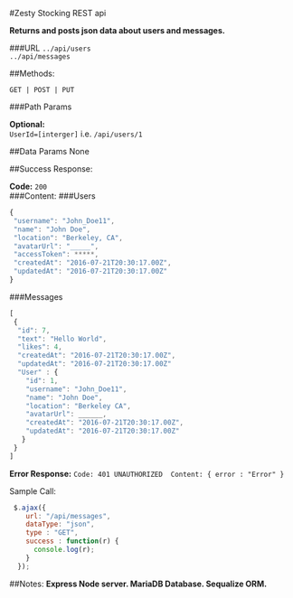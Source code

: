#Zesty Stocking REST api 

**Returns and posts json data about users and messages.** 

###URL
`../api/users`  
`../api/messages`

##Methods:

`GET | POST | PUT`

###Path Params

**Optional:**  
`UserId=[interger]` i.e. `/api/users/1`


##Data Params
None

##Success Response:

**Code:** `200`   
###Content: 
###Users
```javascript
{ 
 "username": "John_Doe11",
 "name": "John Doe",
 "location": "Berkeley, CA",
 "avatarUrl": "_____",
 "accessToken": *****, 
 "createdAt": "2016-07-21T20:30:17.00Z",
 "updatedAt": "2016-07-21T20:30:17.00Z"
}
```
###Messages
```javascript
[
 {
  "id": 7, 
  "text": "Hello World", 
  "likes": 4, 
  "createdAt": "2016-07-21T20:30:17.00Z",
  "updatedAt": "2016-07-21T20:30:17.00Z"
  "User" : {
    "id": 1, 
    "username": "John_Doe11", 
    "name": "John Doe", 
    "location": "Berkeley CA", 
    "avatarUrl": ______, 
    "createdAt": "2016-07-21T20:30:17.00Z",
    "updatedAt": "2016-07-21T20:30:17.00Z"
   }
 }
]
```

**Error Response:**
`Code: 401 UNAUTHORIZED 
Content: { error : "Error" }`

Sample Call:
```javascript
 $.ajax({
    url: "/api/messages",
    dataType: "json",
    type : "GET",
    success : function(r) {
      console.log(r);
    }
  });
```
##Notes:
**Express Node server. MariaDB Database. Sequalize ORM.** 
